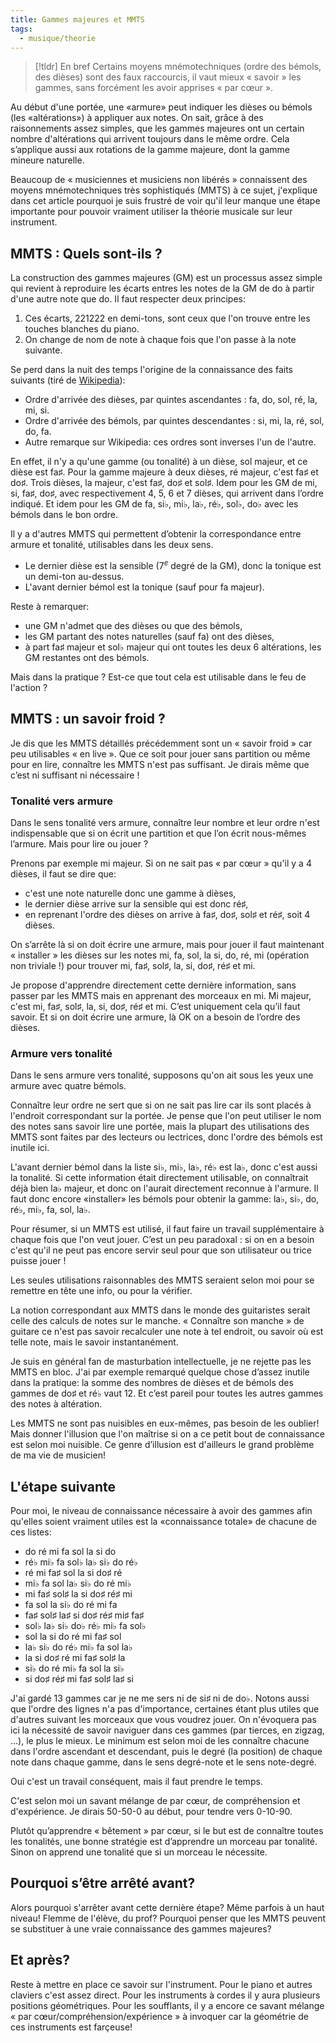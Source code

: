 ```yaml
---
title: Gammes majeures et MMTS
tags:
  - musique/theorie
---
```


> [!tldr] En bref
> Certains moyens mnémotechniques (ordre des bémols, des dièses) sont des
> faux raccourcis, il vaut mieux « savoir » les gammes, sans forcément les
> avoir apprises « par cœur ».

Au début d'une portée, une «armure» peut indiquer les dièses ou bémols
(les «altérations») à appliquer aux notes. On sait, grâce à des
raisonnements assez simples, que les gammes majeures ont un certain
nombre d'altérations qui arrivent toujours dans le même ordre. Cela
s’applique aussi aux rotations de la gamme majeure, dont la gamme mineure
naturelle.

Beaucoup de « musiciennes et musiciens non libérés » connaissent des
moyens mnémotechniques très sophistiqués (MMTS) à ce sujet, j'explique
dans cet article pourquoi je suis frustré de voir qu'il leur manque
une étape importante pour pouvoir vraiment utiliser la théorie
musicale sur leur instrument.

## MMTS : Quels sont-ils ?

La construction des gammes majeures (GM) est un processus assez simple
qui revient à reproduire les écarts entres les notes de la GM de do à
partir d'une autre note que do. Il faut respecter deux principes:

1. Ces écarts, 221222 en demi-tons, sont ceux que l'on trouve entre
   les touches blanches du piano.
2. On change de nom de note à chaque fois que l'on passe à la note suivante.

Se perd dans la nuit des temps l'origine de la connaissance des faits
suivants (tiré de
[Wikipedia](https://fr.m.wikipedia.org/wiki/Armure_(musique))):

* Ordre d'arrivée des dièses, par quintes ascendantes : fa, do, sol,
  ré, la, mi, si.
* Ordre d'arrivée des bémols, par quintes descendantes : si, mi, la,
  ré, sol, do, fa.
* Autre remarque sur Wikipedia: ces ordres sont inverses l'un de l'autre.

En effet, il n'y a qu'une gamme (ou tonalité) à un dièse, sol majeur,
et ce dièse est fa♯. Pour la gamme majeure à deux dièses, ré majeur,
c'est fa♯ et do♯. Trois dièses, la majeur, c'est fa♯, do♯ et sol♯.
Idem pour les GM de mi, si, fa♯, do♯, avec respectivement 4, 5, 6 et 7
dièses, qui arrivent dans l’ordre indiqué. Et idem pour les GM de fa,
si♭, mi♭, la♭, ré♭, sol♭, do♭ avec les bémols dans le bon ordre.

Il y a d'autres MMTS qui permettent d’obtenir la correspondance entre
armure et tonalité, utilisables dans les deux sens.

* Le dernier dièse est la sensible (7$^e$ degré de la GM), donc la
tonique est un demi-ton au-dessus.
* L'avant dernier bémol est la tonique (sauf pour fa majeur).

Reste à remarquer:
* une GM n'admet que des dièses ou que des bémols,
* les GM partant des notes naturelles (sauf fa) ont des dièses,
* à part fa♯ majeur et sol♭ majeur qui ont toutes les deux 6
altérations, les GM restantes ont des bémols.

Mais dans la pratique ? Est-ce que tout cela est utilisable dans le feu
de l'action ?

## MMTS : un savoir froid ?

Je dis que les MMTS détaillés précédemment sont un « savoir froid » car
peu utilisables « en live ». Que ce soit pour jouer sans partition ou
même pour en lire, connaître les MMTS n'est pas suffisant. Je dirais
même que c’est ni suffisant ni nécessaire !

### Tonalité vers armure

Dans le sens tonalité vers armure, connaître leur nombre et leur ordre
n'est indispensable que si on écrit une partition et que l’on écrit
nous-mêmes l’armure. Mais pour lire ou jouer ?

Prenons par exemple mi majeur. Si on ne sait pas « par cœur » qu'il y a
4 dièses, il faut se dire que:

* c'est une note naturelle donc une gamme à dièses,
* le dernier dièse arrive sur la sensible qui est donc ré♯,
* en reprenant l'ordre des dièses on arrive à fa♯, do♯, sol♯ et ré♯,
  soit 4 dièses.

On s’arrête là si on doit écrire une armure, mais pour jouer il faut
maintenant « installer » les dièses sur les notes mi, fa, sol,
la si, do, ré, mi (opération non triviale !) pour trouver mi, fa♯,
sol♯, la, si, do♯, ré♯ et mi.

Je propose d'apprendre directement cette dernière information, sans
passer par les MMTS mais en apprenant des morceaux en mi. Mi majeur,
c'est mi, fa♯, sol♯, la, si, do♯, ré♯ et mi. C’est uniquement cela
qu’il faut savoir. Et si on doit écrire une armure, là OK on a besoin
de l’ordre des dièses.

### Armure vers tonalité

Dans le sens armure vers tonalité, supposons qu'on ait sous les yeux
une armure avec quatre bémols.

Connaître leur ordre ne sert que si on ne sait pas lire car ils sont
placés à l'endroit correspondant sur la portée. Je pense que l'on peut
utiliser le nom des notes sans savoir lire une portée, mais la plupart
des utilisations des MMTS sont faites par des lecteurs ou lectrices,
donc l'ordre des bémols est inutile ici.

L'avant dernier bémol dans la liste si♭, mi♭, la♭, ré♭ est la♭, donc
c'est aussi la tonalité. Si cette information était directement
utilisable, on connaîtrait déjà bien la♭ majeur, et donc on l'aurait
directement reconnue à l'armure. Il faut donc encore «installer» les
bémols pour obtenir la gamme: la♭, si♭, do, ré♭, mi♭, fa, sol, la♭.

Pour résumer, si un MMTS est utilisé, il faut faire un travail
supplémentaire à chaque fois que l'on veut jouer. C’est un peu
paradoxal : si on en a besoin c'est qu'il ne peut pas encore servir
seul pour que son utilisateur ou trice puisse jouer !

Les seules utilisations raisonnables des MMTS seraient selon moi pour
se remettre en tête une info, ou pour la vérifier.

La notion correspondant aux MMTS dans le monde des guitaristes serait
celle des calculs de notes sur le manche. « Connaître son manche » de
guitare ce n'est pas savoir recalculer une note à tel endroit, ou
savoir où est telle note, mais le savoir instantanément.

Je suis en général fan de masturbation intellectuelle, je ne rejette
pas les MMTS en bloc. J'ai par exemple remarqué quelque chose d’assez
inutile dans la pratique: la somme des nombres de dièses et de bémols
des gammes de do♯ et ré♭ vaut 12. Et c’est pareil pour toutes les
autres gammes des notes à altération.

Les MMTS ne sont pas nuisibles en eux-mêmes, pas besoin de les
oublier! Mais donner l'illusion que l'on maîtrise si on a ce petit
bout de connaissance est selon moi nuisible. Ce genre d’illusion est
d'ailleurs le grand problème de ma vie de musicien!

## L'étape suivante

Pour moi, le niveau de connaissance nécessaire à avoir des gammes afin
qu'elles soient vraiment utiles est la «connaissance totale» de
chacune de ces listes:

- do ré mi fa sol la si do
- ré♭ mi♭ fa sol♭ la♭ si♭ do ré♭
- ré mi fa♯ sol la si do♯ ré
- mi♭ fa sol la♭ si♭ do ré mi♭
- mi fa♯ sol♯ la si do♯ ré♯ mi
- fa sol la si♭ do ré mi fa
- fa♯ sol♯ la♯ si do♯ ré♯ mi♯ fa♯
- sol♭ la♭ si♭ do♭ ré♭ mi♭ fa sol♭
- sol la si do ré mi fa♯ sol
- la♭ si♭ do ré♭ mi♭ fa sol la♭
- la si do♯ ré mi fa♯ sol♯ la
- si♭ do ré mi♭ fa sol la si♭
- si do♯ ré♯ mi fa♯ sol♯ la♯ si

J'ai gardé 13 gammes car je ne me sers ni de si♯ ni de do♭. Notons
aussi que l'ordre des lignes n'a pas d'importance, certaines étant
plus utiles que d'autres suivant les morceaux que vous voudrez jouer.
On n'évoquera pas ici la nécessité de savoir naviguer dans ces gammes
(par tierces, en zigzag, ...), le plus le mieux. Le minimum est selon
moi de les connaître chacune dans l'ordre ascendant et descendant,
puis le degré (la position) de chaque note dans chaque gamme, dans le
sens degré-note et le sens note-degré.

Oui c'est un travail conséquent, mais il faut prendre le temps.

C'est selon moi un savant mélange de par cœur, de compréhension et
d'expérience. Je dirais 50-50-0 au début, pour tendre vers 0-10-90.

Plutôt qu’apprendre « bêtement » par cœur, si le but est de connaître
toutes les tonalités, une bonne stratégie est d’apprendre un morceau
par tonalité. Sinon on apprend une tonalité que si un morceau le
nécessite.

## Pourquoi s’être arrêté avant?

Alors pourquoi s'arrêter avant cette dernière étape? Même parfois à un
haut niveau! Flemme de l'élève, du prof?
Pourquoi penser que les MMTS peuvent se substituer à une vraie
connaissance des gammes majeures?

## Et après?

Reste à mettre en place ce savoir sur l'instrument. Pour le piano et
autres claviers c'est assez direct. Pour les instruments à cordes il y
aura plusieurs positions géométriques. Pour les soufflants, il y a
encore ce savant mélange « par cœur/compréhension/expérience » à
invoquer car la géométrie de ces instruments est farçeuse!
